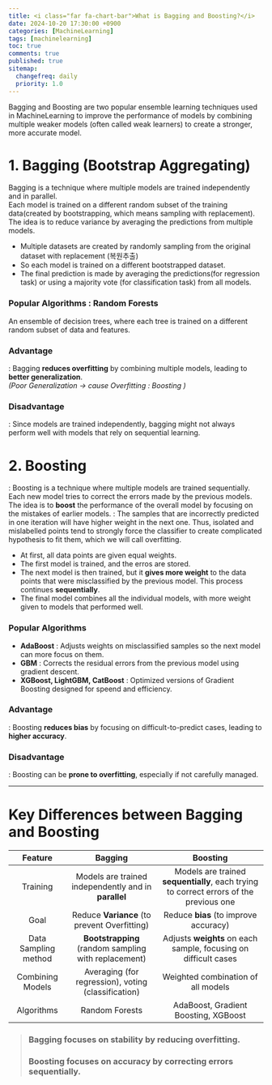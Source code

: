 ```yaml
---
title: <i class="far fa-chart-bar">What is Bagging and Boosting?</i>
date: 2024-10-20 17:30:00 +0900
categories: [MachineLearning]
tags: [machinelearning]
toc: true
comments: true
published: true
sitemap:
  changefreq: daily
  priority: 1.0
---
```

Bagging and Boosting are two popular ensemble learning techniques used in MachineLearning to improve the performance of models by combining multiple weaker models (often called weak learners) to create a stronger, more accurate model.

# 1. Bagging (Bootstrap Aggregating)
Bagging is a technique where multiple models are trained independently and in parallel.  
Each model is trained on a different random subset of the training data(created by bootstrapping, which means sampling with replacement). The idea is to reduce variance by averaging the predictions from multiple models.

* Multiple datasets are created by randomly sampling from the original dataset with replacement (복원추출)
* So each model is trained on a different bootstrapped dataset.
* The final prediction is made by averaging the predictions(for regression task) or using a majority vote (for classification task) from all models.

### Popular Algorithms : Random Forests
An ensemble of decision trees, where each tree is trained on a different random subset of data and features.

### Advantage
: Bagging **reduces overfitting** by combining multiple models, leading to **better generalization**.  
*(Poor Generalization -> cause Overfitting : Boosting )*

### Disadvantage
: Since models are trained independently, bagging might not always perform well with models that rely on sequential learning.

# 2. Boosting
: Boosting is a technique where multiple models are trained sequentially. Each new model tries to correct the errors made by the previous models. The idea is to **boost** the performance of the overall model by focusing on the mistakes of earlier models.
: The samples that are incorrectly predicted in one iteration will have higher weight in the next one. Thus, isolated and mislabelled points tend to strongly force the classifier to create complicated hypothesis to fit them, which we will call overfitting. 

* At first, all data points are given equal weights.
* The first model is trained, and the erros are stored.
* The next model is then trained, but it **gives more weight** to the data points that were misclassified by the previous model. This process continues **sequentially**.
* The final model combines all the individual models, with more weight given to models that performed well.

### Popular Algorithms
* **AdaBoost** : Adjusts weights on misclassified samples so the next model can more focus on them.  
* **GBM** : Corrects the residual errors from the previous model using gradient descent.  
* **XGBoost, LightGBM, CatBoost** : Optimized versions of Gradient Boosting designed for speend and efficiency.

### Advantage
: Boosting **reduces bias** by focusing on difficult-to-predict cases, leading to **higher accuracy**.

### Disadvantage
: Boosting can be **prone to overfitting**, especially if not carefully managed.

---
# Key Differences between Bagging and Boosting
| Feature  |      Bagging    |  Boosting |
|:----------:|:----------------:|:----------:|
| Training | Models are trained independently and in **parallel** | Models are trained **sequentially**, each trying to correct errors of the previous one |
| Goal | Reduce **Variance** (to prevent Overfitting) | Reduce **bias** (to improve accuracy) |
| Data Sampling method | **Bootstrapping** (random sampling with replacement) | Adjusts **weights** on each sample, focusing on difficult cases |
| Combining Models | Averaging (for regression), voting (classification) | Weighted combination of all models |
| Algorithms | Random Forests | AdaBoost, Gradient Boosting, XGBoost |


> ### Bagging focuses on **stability** by reducing overfitting.
> ### Boosting focuses on **accuracy** by correcting errors sequentially.